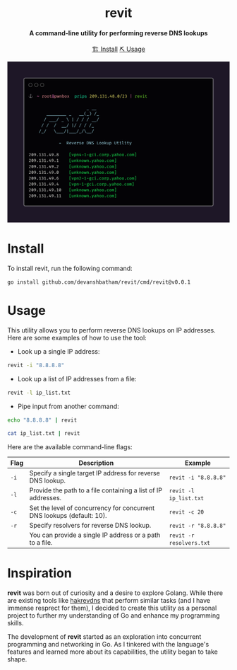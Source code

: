 <h1 align="center">
    revit
  <br>
</h1>

<h4 align="center">A command-line utility for performing reverse DNS lookups</h4>


<p align="center">
  <a href="#install">🏗️ Install</a>
  <a href="#usage">⛏️ Usage</a>
  <br>
</p>


![revit](https://github.com/devanshbatham/revit/blob/main/static/revit.png?raw=true)

# Install
To install revit, run the following command:

```sh
go install github.com/devanshbatham/revit/cmd/revit@v0.0.1
```


# Usage
This utility allows you to perform reverse DNS lookups on IP addresses. Here are some examples of how to use the tool:

- Look up a single IP address:
```sh
revit -i "8.8.8.8"
```

- Look up a list of IP addresses from a file:
```sh
revit -l ip_list.txt
```

- Pipe input from another command:
```sh
echo "8.8.8.8" | revit
```

```sh
cat ip_list.txt | revit
```

Here are the available command-line flags:

| Flag        | Description                                                        | Example                    |
|-------------|--------------------------------------------------------------------|----------------------------|
| `-i`        | Specify a single target IP address for reverse DNS lookup.        | `revit -i "8.8.8.8"`    |
| `-l`        | Provide the path to a file containing a list of IP addresses.     | `revit -l ip_list.txt`     |
| `-c`        | Set the level of concurrency for concurrent DNS lookups (default: 10). | `revit -c 20`              |
| `-r`        | Specify resolvers for reverse DNS lookup.                         | `revit -r "8.8.8.8"`       |
|             | You can provide a single IP address or a path to a file.          | `revit -r resolvers.txt`   |



# Inspiration

**revit** was born out of curiosity and a desire to explore Golang. While there are existing tools like [hakrevdns](https://github.com/hakluke/hakrevdns) that perform similar tasks (and I have immense resprect for them), I decided to create this utility as a personal project to further my understanding of Go and enhance my programming skills.

The development of **revit** started as an exploration into concurrent programming and networking in Go. As I tinkered with the language's features and learned more about its capabilities, the utility began to take shape. 

